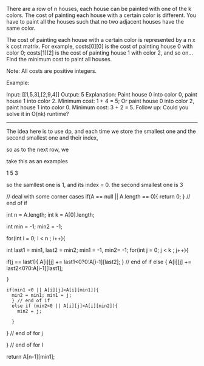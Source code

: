 There are a row of n houses, each house can be painted with one of the k colors. The cost of painting each house with a certain color is different. You have to paint all the houses such that no two adjacent houses have the same color.

The cost of painting each house with a certain color is represented by a n x k cost matrix. For example, costs[0][0] is the cost of painting house 0 with color 0; costs[1][2] is the cost of painting house 1 with color 2, and so on... Find the minimum cost to paint all houses.

Note:
All costs are positive integers.

Example:

Input: [[1,5,3],[2,9,4]]
Output: 5
Explanation: Paint house 0 into color 0, paint house 1 into color 2. Minimum cost: 1 + 4 = 5;
             Or paint house 0 into color 2, paint house 1 into color 0. Minimum cost: 3 + 2 = 5.
Follow up:
Could you solve it in O(nk) runtime?


---

The idea here is to use dp, and each time we store the smallest one and the second smallest one and their index,

so as to the next row, we


take this as an examples

1  5 3

so the samllest one is 1, and its index = 0. the second smallest one is 3

// deal with some corner cases
if(A == null || A.length == 0){
  return 0;
  } // end of if

int n = A.length;
int k = A[0].length;

int min = -1; min2 = -1;

for(int i = 0; i < n ; i++){

int last1 = min1, last2 = min2;
min1 = -1, min2= -1;
for(int j = 0; j < k ; j++){

  if(j == last1){
    A[i][j] += last1<0?0:A[i-1][last2];
    } // end of if
    else {
      A[i][j] += last2<0?0:A[i-1][last1];


    }

    if(min1 <0 || A[i][j]<A[i][min1]){
      min2 = min1; min1 = j;
      } // end of if
      else if (min2<0 || A[i][j]<A[i][min2]){
        min2 = j;

      }



  } // end of for j

  } // end of for I

return A[n-1][min1];
